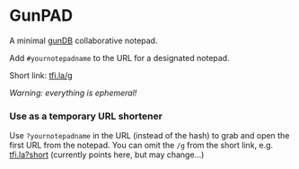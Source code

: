 # GunPAD
A minimal [gunDB](https://gun.eco/) collaborative notepad.

Add `#yournotepadname` to the URL for a designated notepad.

Short link: [tfi.la/g](https://tfi.la/g)

*Warning: everything is ephemeral!*

### Use as a temporary URL shortener

Use `?yournotepadname` in the URL (instead of the hash) to grab and open the first URL from the notepad.
You can omit the `/g` from the short link, e.g. [tfi.la?short](https://tfi.la?short) (currently points here, but may change...)

